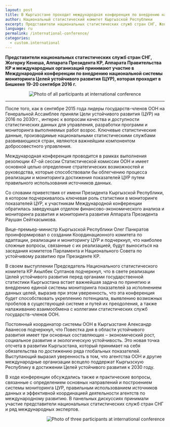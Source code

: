```yaml
---
layout: post
title: В Кыргызстане проходит международная конференция по внедрению национальной системы мониторинга Целей устойчивого развития
author: Национальный статистический комитет Кыргызской Республики
excerpt: Представители национальных статистических служб стран СНГ, Жогорку Кенеша, Аппарата Президента КР, Аппарата Правительства КР и международных организаций принимают участие в Международной конференции по внедрению национальной системы мониторинга Целей устойчивого развития (ЦУР), которая проходит в Бишкеке 19-20 сентября 2016 г.
language: ru
permalink: /international-conference/
categories:
  - custom.international
---
```


**Представители национальных статистических служб стран СНГ, Жогорку Кенеша, Аппарата Президента КР, Аппарата Правительства КР и международных организаций принимают участие в Международной конференции по внедрению национальной системы мониторинга Целей устойчивого развития (ЦУР), которая проходит в Бишкеке 19-20 сентября 2016 г.**

<center><img src="{{ site.baseurl }}/news-images/group-photo-international-conference-1.jpg" alt="Photo of all participants at international conference" align="middle"></center>

***

После того, как в сентябре 2015 года лидеры государств-членов ООН на Генеральной Ассамблее приняли Цели устойчивого развития (ЦУР) на 2016 по 2030гг., интерес к вопросам качества и доступности статистических данных для управления, разработки программ и мониторинга выполняемых работ возрос. Ключевые статистические данные, производимые национальными статистическими службами развивающихся стран, являются важнейшим компонентом добросовестного управления.

Международная конференция проводится в рамках выполнения резолюции 47-ой сессии Статистической комиссии ООН и имеет основной целью определение стратегических возможностей и руководства, которые способствовали бы облегчению процесса реализации и мониторинга достижения показателей ЦУР путем правильного использования источников данных.

Со словами приветствия от имени Президента Кыргызской Республики, в котором подчеркивалось ключевая роль статистики в мониторинге показателей ЦУР, к участникам Международной конференции обратилась заведующая отделом финансово-экономического анализа и мониторинга развития и мониторинга развития Аппарата Президента Раушан Сейткасымова.

Вице-премьер-министр Кыргызской Республики Олег Панкратов проинформировал о создании Координационного комитета по адаптации, реализации и мониторингу ЦУР и подчеркнул, что наиболее сложные вопросы, связанные с их реализацией, будут выноситься на заседания комитетов Парламента и Национального Совета по устойчивому развитию при Президенте КР.

В своем выступлении Председатель Национального статистического комитета КР Акылбек Султанов подчеркнул, что в свете реализации Целей устойчивого развития перед органами государственной статистики Кыргызстана встает важнейшая задача по принятию и внедрению единой системы мониторинга показателей за исполнением данных целей, выразив при этом уверенность, что эта конференция будет способствовать укреплению потенциала, выявлению возможных пробелов в существующей системе и путей их преодоления, а также налаживанию взаимообмена с коллегами статистических служб государств-членов ООН.

Постоянный координатор системы ООН в Кыргызстане Александр Аванесов подчеркнул, что Повестка дня в области устойчивого развития имеет три основных составляющих – экономический рост, социальное развитие и экологическую устойчивость. Это новая точка отсчета в развитии Кыргызстана, который принимает на себя обязательства по достижению ряда глобальных показателей. Выступающий выразил уверенность в том, что агентства ООН и другие международные организации всецело поддержат Кыргызскую Республику в достижении Целей устойчивого развития к 2030 году.

В ходе конференции обсуждались также и практические вопросы, связанные с определением основных направлений и построением системы мониторинга ЦУР, правильным использованием источников данных и эффективной координацией деятельности агентств по международному развитию. В панельных дискуссиях принимали участие представители национальных статистических служб стран СНГ и ряд международных экспертов.

<img src="{{ site.baseurl }}/news-images/group-photo-international-conference-2.jpg" alt="Photo of three participants at international conference" align="right">



